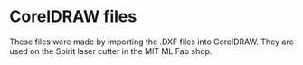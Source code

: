 # CorelDRAW files
These files were made by importing the .DXF files into CorelDRAW.
They are used on the Spirit laser cutter in the MIT ML Fab shop.

